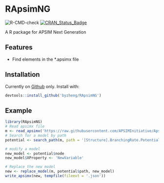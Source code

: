 # RApsimNG

![R-CMD-check](https://github.com/byzheng/RApsimNG/workflows/R-CMD-check/badge.svg)
[![CRAN_Status_Badge](http://www.r-pkg.org/badges/version/RApsimNG)](https://cran.r-project.org/package=RApsimNG)



A R package for APSIM Next Generation


## Features
* Find elements in the *.apsimx file



## Installation

Currently on [Github](https://github.com/byzheng/RApsimNG) only. Install with:

```r
devtools::install_github('byzheng/RApsimNG')
```

## Example

```r
library(RApsimNG)
# Read apsimx file
m <- read_apsimx('https://raw.githubusercontent.com/APSIMInitiative/ApsimX/master/Models/Resources/Wheat.json')
# Search for a model by path
potential <- search_path(m, path = '[Structure].BranchingRate.PotentialBranchingRate.Vegetative.PotentialBranchingRate')

# modify a model
new_model <- potential$node
new_model$XProperty <- 'NewVariable'

# Replace the new model 
new <- replace_model(m, potential$path, new_model)
write_apsimx(new, tempfile(fileext = '.json'))

```

